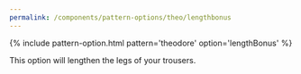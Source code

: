 ```yaml
---
permalink: /components/pattern-options/theo/lengthbonus
---
```

{% include pattern-option.html pattern='theodore' option='lengthBonus' %}

This option will lengthen the legs of your trousers.
